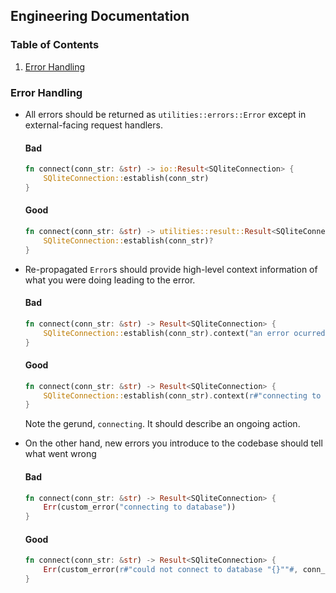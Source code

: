 ## Engineering Documentation

### Table of Contents

1. [Error Handling](#error-handling)

### Error Handling <a name="error-handling" />

- All errors should be returned as `utilities::errors::Error` except in external-facing request handlers.

  #### Bad

  ```rs
  fn connect(conn_str: &str) -> io::Result<SQliteConnection> {
      SQliteConnection::establish(conn_str)
  }
  ```

  #### Good

  ```rs
  fn connect(conn_str: &str) -> utilities::result::Result<SQliteConnection> {
      SQliteConnection::establish(conn_str)?
  }
  ```

- Re-propagated `Error`s should provide high-level context information of what you were doing leading to the error.

  #### Bad

  ```rs
  fn connect(conn_str: &str) -> Result<SQliteConnection> {
      SQliteConnection::establish(conn_str).context("an error ocurred")
  }
  ```

  #### Good

  ```rs
  fn connect(conn_str: &str) -> Result<SQliteConnection> {
      SQliteConnection::establish(conn_str).context(r#"connecting to database "{}""#, conn_str)
  }
  ```

  Note the gerund, `connecting`. It should describe an ongoing action.

- On the other hand, new errors you introduce to the codebase should tell what went wrong


  #### Bad

  ```rs
  fn connect(conn_str: &str) -> Result<SQliteConnection> {
      Err(custom_error("connecting to database"))
  }
  ```

  #### Good

  ```rs
  fn connect(conn_str: &str) -> Result<SQliteConnection> {
      Err(custom_error(r#"could not connect to database "{}""#, conn_str))
  }
  ```
